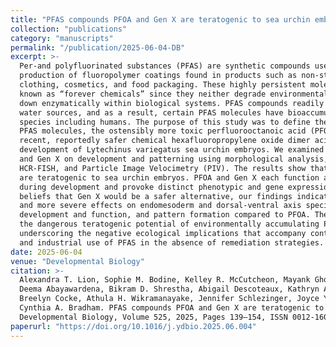 ```yaml
---
title: "PFAS compounds PFOA and Gen X are teratogenic to sea urchin embryos"
collection: "publications"
category: "manuscripts"
permalink: "/publication/2025-06-04-DB"
excerpt: >-
  Per-and polyfluorinated substances (PFAS) are synthetic compounds used in the
  production of fluoropolymer coatings found in products such as non-stick pans,
  clothing, cosmetics, and food packaging. These highly persistent molecules are
  known as “forever chemicals” since they neither degrade environmentally nor break
  down enzymatically within biological systems. PFAS compounds readily contaminate
  water sources, and as a result, certain PFAS molecules have bioaccumulated in exposed
  species including humans. The purpose of this study was to define the effect of two
  PFAS molecules, the ostensibly more toxic perfluorooctanoic acid (PFOA) and the more
  recent, reportedly safer chemical hexafluoropropylene oxide dimer acid (Gen X), on the
  development of Lytechinus variegatus sea urchin embryos. We examined the effects of PFOA
  and Gen X on development and patterning using morphological analysis, immunostaining,
  HCR-FISH, and Particle Image Velocimetry (PIV). The results show that both PFAS compounds
  are teratogenic to sea urchin embryos. PFOA and Gen X each function at different intervals
  during development and provoke distinct phenotypic and gene expression outcomes. Despite
  beliefs that Gen X would be a safer alternative, our findings indicate that Gen X has earlier
  and more severe effects on endomesoderm and dorsal-ventral axis specification, neural
  development and function, and pattern formation compared to PFOA. These results illustrate
  the dangerous teratogenic potential of environmentally accumulating PFAS like Gen X,
  underscoring the negative ecological implications that accompany continuing commercial
  and industrial use of PFAS in the absence of remediation strategies.
date: 2025-06-04
venue: "Developmental Biology"
citation: >-
  Alexandra T. Lion, Sophie M. Bodine, Kelley R. McCutcheon, Mayank Ghogale, Santhan Chandragiri,
  Deema Abayawardena, Bikram D. Shrestha, Abigail Descoteaux, Kathryn Alvarez, J'nesse A. Balkman,
  Breelyn Cocke, Athula H. Wikramanayake, Jennifer Schlezinger, Joyce Y. Wong, Vivek N. Prakash,
  Cynthia A. Bradham. PFAS compounds PFOA and Gen X are teratogenic to sea urchin embryos.
  Developmental Biology, Volume 525, 2025, Pages 139–154, ISSN 0012-1606.
paperurl: "https://doi.org/10.1016/j.ydbio.2025.06.004"
---
```

